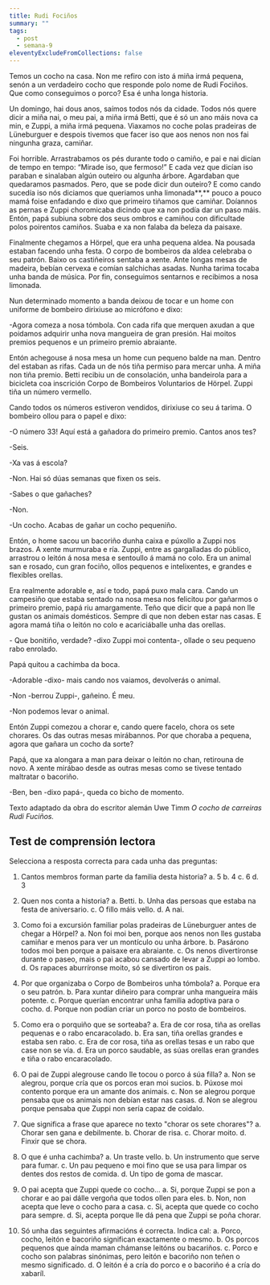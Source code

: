 ```yaml
---
title: Rudi Fociños
summary: ""
tags:
  - post
  - semana-9
eleventyExcludeFromCollections: false
---
```

<article>

Temos un cocho na casa. Non me refiro con isto á miña irmá pequena, senón a un verdadeiro cocho que responde polo nome de Rudi Fociños. Que como conseguimos o porco? Esa é unha longa historia.

Un domingo, hai dous anos, saímos todos nós da cidade. Todos nós quere dicir a miña nai, o meu pai, a miña irmá Betti, que é só un ano máis nova ca min, e Zuppi, a miña irmá pequena. Viaxamos no coche polas pradeiras de Lüneburguer e despois tivemos que facer iso que aos nenos non nos fai ningunha graza, camiñar.

Foi horrible. Arrastrabamos os pés durante todo o camiño, e pai e nai dicían de tempo en tempo: “Mirade iso, que fermoso!” E cada vez que dicían iso paraban e sinalaban algún outeiro ou algunha árbore. Agardaban que quedaramos pasmados. Pero, que se pode dicir dun outeiro? E como cando sucedía iso nós diciamos que queriamos unha limonada**,** pouco a pouco mamá foise enfadando e dixo que primeiro tiñamos que camiñar. Doíannos as pernas e Zuppi choromicaba dicindo que xa non podía dar un paso máis. Entón, papá subiuna sobre dos seus ombros e camiñou con dificultade polos poirentos camiños. Suaba e xa non falaba da beleza da paisaxe.

Finalmente chegamos a Hörpel, que era unha pequena aldea. Na pousada estaban facendo unha festa. O corpo de bombeiros da aldea celebraba o seu patrón. Baixo os castiñeiros sentaba a xente. Ante longas mesas de madeira, bebían cervexa e comían salchichas asadas. Nunha tarima tocaba unha banda de música. Por fin, conseguimos sentarnos e recibimos a nosa limonada.

Nun determinado momento a banda deixou de tocar e un home con uniforme de bombeiro dirixiuse ao micrófono e dixo:

\-Agora comeza a nosa tómbola. Con cada rifa que merquen axudan a que poidamos adquirir unha nova mangueira de gran presión. Hai moitos premios pequenos e un primeiro premio abraiante.

Entón achegouse á nosa mesa un home cun pequeno balde na man. Dentro del estaban as rifas. Cada un de nós tiña permiso para mercar unha. A miña non tiña premio. Betti recibiu un de consolación, unha bandeirola para a bicicleta coa inscrición Corpo de Bombeiros Voluntarios de Hörpel. Zuppi tiña un número vermello.

Cando todos os números estiveron vendidos, dirixiuse co seu á tarima. O bombeiro ollou para o papel e dixo:

\-O número 33! Aquí está a gañadora do primeiro premio. Cantos anos tes?

\-Seis.

\-Xa vas á escola?

\-Non. Hai só dúas semanas que fixen os seis.

\-Sabes o que gañaches?

\-Non.

\-Un cocho. Acabas de gañar un cocho pequeniño.

Entón, o home sacou un bacoriño dunha caixa e púxollo a Zuppi nos brazos. A xente murmuraba e ría. Zuppi, entre as gargalladas do público, arrastrou o leitón á nosa mesa e sentoullo á mamá no colo. Era un animal san e rosado, cun gran fociño, ollos pequenos e intelixentes, e grandes e flexibles orellas.

Era realmente adorable e, así e todo, papá puxo mala cara. Cando un campesiño que estaba sentado na nosa mesa nos felicitou por gañarmos o primeiro premio, papá riu amargamente. Teño que dicir que a papá non lle gustan os animais domésticos. Sempre di que non deben estar nas casas. E agora mamá tiña o leitón no colo e acariciáballe unha das orellas.

\- Que bonitiño, verdade? -dixo Zuppi moi contenta-, ollade o seu pequeno rabo enrolado.

Papá quitou a cachimba da boca.

\-Adorable -dixo- mais cando nos vaiamos, devolverás o animal.

\-Non -berrou Zuppi-, gañeino. É meu.

\-Non podemos levar o animal.

Entón Zuppi comezou a chorar e, cando quere facelo, chora os sete chorares. Os das outras mesas mirábannos. Por que choraba a pequena, agora que gañara un cocho da sorte?

Papá, que xa alongara a man para deixar o leitón no chan, retirouna de novo. A xente mirábao desde as outras mesas como se tivese tentado maltratar o bacoriño.

\-Ben, ben -dixo papá-, queda co bicho de momento.

Texto adaptado da obra do escritor alemán Uwe Timm *O cocho de carreiras Rudi Fuciños.* 

</article>

## Test de comprensión lectora

Selecciona a resposta correcta para cada unha das preguntas:

1. Cantos membros forman parte da familia desta historia?
a. 5
b. 4
c. 6
d. 3

2. Quen nos conta a historia? 
a. Betti.
b. Unha das persoas que estaba na festa de aniversario.
c. O fillo máis vello.
d. A nai.

3. Como foi a excursión familiar polas pradeiras de Lüneburguer antes de chegar a Hörpel? 
a. Non foi moi ben, porque aos nenos non lles gustaba camiñar e menos para ver un montículo ou unha árbore.
b. Pasárono todos moi ben porque a paisaxe era abraiante.
c. Os nenos divertíronse durante o paseo, mais o pai acabou cansado de levar a Zuppi ao lombo.
d. Os rapaces aburríronse moito, só se divertiron os pais.

4. Por que organizaba o Corpo de Bombeiros unha tómbola? 
a. Porque era o seu patrón.
b. Para xuntar diñeiro para comprar unha mangueira máis potente.
c. Porque querían encontrar unha familia adoptiva para o cocho.
d. Porque non podían criar un porco no posto de bombeiros.

5. Como era o porquiño que se sorteaba? 
a. Era de cor rosa, tiña as orellas pequenas e o rabo encaracolado.
b. Era san, tiña orellas grandes e estaba sen rabo.
c. Era de cor rosa, tiña as orellas tesas e un rabo que case non se vía.
d. Era un porco saudable, as súas orellas eran grandes e tiña o rabo encaracolado.

6. O pai de Zuppi alegrouse cando lle tocou o porco á súa filla? 
a. Non se alegrou, porque cría que os porcos eran moi sucios.
b. Púxose moi contento porque era un amante dos animais.
c. Non se alegrou porque pensaba que os animais non debían estar nas casas.
d. Non se alegrou porque pensaba que Zuppi non sería capaz de coidalo.

7. Que significa a frase que aparece no texto "chorar os sete chorares"? 
a. Chorar sen gana e debilmente.
b. Chorar de risa.
c. Chorar moito.
d. Finxir que se chora.

8. O que é unha cachimba? 
a. Un traste vello.
b. Un instrumento que serve para fumar.
c. Un pau pequeno e moi fino que se usa para limpar os dentes dos restos de comida.
d. Un tipo de goma de mascar.

9. O pai acepta que Zuppi quede co cocho... 
a. Si, porque Zuppi se pon a chorar e ao pai dálle vergoña que todos ollen para eles.
b. Non, non acepta que leve o cocho para a casa.
c. Si, acepta que quede co cocho para sempre.
d. Si, acepta porque lle dá pena que Zuppi se poña chorar.

10. Só unha das seguintes afirmacións é correcta. Indica cal: 
a. Porco, cocho, leitón e bacoriño significan exactamente o mesmo.
b. Os porcos pequenos que aínda maman chámanse leitóns ou bacariños.
c. Porco e cocho son palabras sinónimas, pero leitón e bacoriño non teñen o mesmo significado.
d. O leitón é a cría do porco e o bacoriño é a cría do xabaríl.